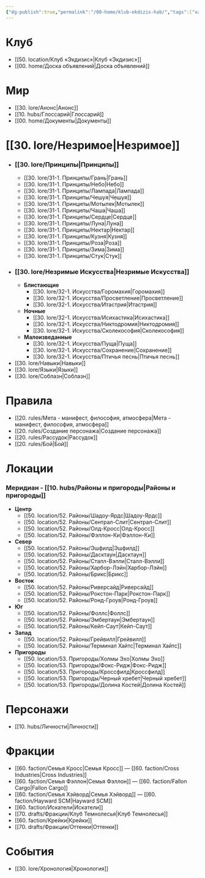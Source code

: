 ```yaml
---
{"dg-publish":true,"permalink":"/00-home/klub-ekdizis-hab/","tags":["хаб","gardenEntry"]}
---
```


# Клуб
- [[50. location/Клуб «Экдизис»\|Клуб «Экдизис»]]
- [[00. home/Доска объявлений\|Доска объявлений]]
# Мир
- [[30. lore/Анонс\|Анонс]]
- [[10. hubs/Глоссарий\|Глоссарий]]
- [[00. home/Документы\|Документы]]
# [[30. lore/Незримое\|Незримое]] 
- ### [[30. lore/Принципы\|Принципы]]
	- [[30. lore/31-1. Принципы/Грань\|Грань]] 
	- [[30. lore/31-1. Принципы/Небо\|Небо]] 
	- [[30. lore/31-1. Принципы/Лампада\|Лампада]]
	- [[30. lore/31-1. Принципы/Чешуя\|Чешуя]]
	- [[30. lore/31-1. Принципы/Мотылек\|Мотылек]]
	- [[30. lore/31-1. Принципы/Чаша\|Чаша]]
	- [[30. lore/31-1. Принципы/Сердце\|Сердце]]
	- [[30. lore/31-1. Принципы/Луна\|Луна]]
	- [[30. lore/31-1. Принципы/Нектар\|Нектар]]
	- [[30. lore/31-1. Принципы/Кузня\|Кузня]] 
	- [[30. lore/31-1. Принципы/Роза\|Роза]]
	- [[30. lore/31-1. Принципы/Зима\|Зима]]
	- [[30. lore/31-1. Принципы/Стук\|Стук]]
- ### [[30. lore/Незримые Искусства\|Незримые Искусства]]
	- **Блистающие**
		- [[30. lore/32-1. Искусства/Горомахия\|Горомахия]]
		- [[30. lore/32-1. Искусства/Просветление\|Просветление]]
		- [[30. lore/32-1. Искусства/Итастрия\|Итастрия]]
	- **Ночные**
		- [[30. lore/32-1. Искусства/Исихастика\|Исихастика]]
		- [[30. lore/32-1. Искусства/Никтодромия\|Никтодромия]]
		- [[30. lore/32-1. Искусства/Сколекософия\|Сколекософия]]
	- **Малоизведанные**
		- [[30. lore/32-1. Искусства/Пуща\|Пуща]]
		- [[30. lore/32-1. Искусства/Сохранение\|Сохранение]]
		- [[30. lore/32-1. Искусства/Птичья песнь\|Птичья песнь]]
- [[30. lore/Навыки\|Навыки]]
- [[30. lore/Языки\|Языки]]
- [[30. lore/Соблазн\|Соблазн]]
# Правила
- [[20. rules/Мета - манифест, философия, атмосфера\|Мета - манифест, философия, атмосфера]]
- [[20. rules/Создание персонажа\|Создание персонажа]]
- [[20. rules/Рассудок\|Рассудок]]
- [[20. rules/Бой\|Бой]]
# Локации
### Меридиан - [[10. hubs/Районы и пригороды\|Районы и пригороды]]
- **Центр**
	- [[50. location/52. Районы/Шадоу-Ярдс\|Шадоу-Ярдс]]
	- [[50. location/52. Районы/Сентрал-Слит\|Сентрал-Слит]]
	- [[50. location/52. Районы/Олд-Кросс\|Олд-Кросс]]
	- [[50. location/52. Районы/Фэллон-Ки\|Фэллон-Ки]]
- **Север**
	- [[50. location/52. Районы/Эшфилд\|Эшфилд]]
	- [[50. location/52. Районы/Дасктаун\|Дасктаун]]
	- [[50. location/52. Районы/Сталл-Вэлли\|Сталл-Вэлли]]
	- [[50. location/52. Районы/Харбор-Лэйн\|Харбор-Лэйн]]
	- [[50. location/52. Районы/Брикс\|Брикс]]
- **Восток**
	- [[50. location/52. Районы/Риверсайд\|Риверсайд]]
	- [[50. location/52. Районы/Рокстон-Парк\|Рокстон-Парк]]
	- [[50. location/52. Районы/Ронд-Гроув\|Ронд-Гроув]]
- **Юг**
	- [[50. location/52. Районы/Фоллс\|Фоллс]]
	- [[50. location/52. Районы/Эмбертаун\|Эмбертаун]]
	- [[50. location/52. Районы/Кейп-Саут\|Кейп-Саут]]
- **Запад**
	- [[50. location/52. Районы/Грейвилл\|Грейвилл]]
	- [[50. location/52. Районы/Терминал Хайтс\|Терминал Хайтс]]
- **Пригороды**
	- [[50. location/53. Пригороды/Холмы Эхо\|Холмы Эхо]]
	- [[50. location/53. Пригороды/Фокс-Ридж\|Фокс-Ридж]]
	- [[50. location/53. Пригороды/Кроссфилд\|Кроссфилд]]
	- [[50. location/53. Пригороды/Черный хребет\|Черный хребет]]
	- [[50. location/53. Пригороды/Долина Костей\|Долина Костей]]
# Персонажи
- [[10. hubs/Личности\|Личности]]
# Фракции
- [[60. faction/Семья Кросс\|Семья Кросс]] — [[60. faction/Cross Industries\|Cross Industries]]
- [[60. faction/Семья Фэллон\|Семья Фэллон]] — [[60. faction/Fallon Cargo\|Fallon Cargo]]
- [[60. faction/Семья Хэйворд\|Семья Хэйворд]] — [[60. faction/Hayward SCM\|Hayward SCM]]
- [[60. faction/Искатели\|Искатели]]
- [[70. drafts/Фракции/Клуб Темнолесья\|Клуб Темнолесья]]
- [[60. faction/Крейки\|Крейки]]
- [[70. drafts/Фракции/Оттенки\|Оттенки]]
# События
- [[30. lore/Хронология\|Хронология]]